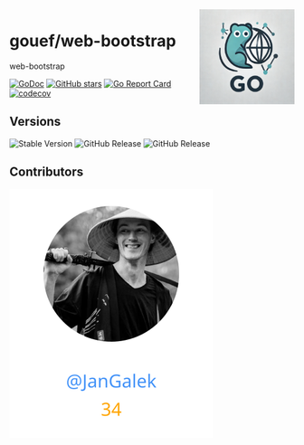 <img align=right width="168" src="docs/gouef_logo.png">

# gouef/web-bootstrap
web-bootstrap


[![GoDoc](https://pkg.go.dev/badge/github.com/gouef/web-bootstrap.svg)](https://pkg.go.dev/github.com/gouef/web-bootstrap)
[![GitHub stars](https://img.shields.io/github/stars/gouef/web-bootstrap?style=social)](https://github.com/gouef/web-bootstrap/stargazers)
[![Go Report Card](https://goreportcard.com/badge/github.com/gouef/web-bootstrap)](https://goreportcard.com/report/github.com/gouef/web-bootstrap)
[![codecov](https://codecov.io/github/gouef/web-bootstrap/branch/main/graph/badge.svg?token=YUG8EMH6Q8)](https://codecov.io/github/gouef/web-bootstrap)

## Versions
![Stable Version](https://img.shields.io/github/v/release/gouef/web-bootstrap?label=Stable&labelColor=green)
![GitHub Release](https://img.shields.io/github/v/release/gouef/web-bootstrap?label=RC&include_prereleases&filter=*rc*&logoSize=diago)
![GitHub Release](https://img.shields.io/github/v/release/gouef/web-bootstrap?label=Beta&include_prereleases&filter=*beta*&logoSize=diago)


## Contributors

<div>
<span>
  <a href="https://github.com/JanGalek"><img src="https://raw.githubusercontent.com/gouef/web-bootstrap/refs/heads/contributors-svg/.github/contributors/JanGalek.svg" alt="JanGalek" /></a>
</span>
</div>

